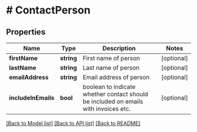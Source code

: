 # # ContactPerson

## Properties

Name | Type | Description | Notes
------------ | ------------- | ------------- | -------------
**firstName** | **string** | First name of person | [optional] 
**lastName** | **string** | Last name of person | [optional] 
**emailAddress** | **string** | Email address of person | [optional] 
**includeInEmails** | **bool** | boolean to indicate whether contact should be included on emails with invoices etc. | [optional] 

[[Back to Model list]](../../README.md#documentation-for-models) [[Back to API list]](../../README.md#documentation-for-api-endpoints) [[Back to README]](../../README.md)


